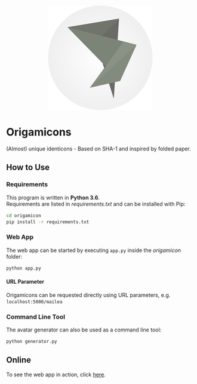 <div align="center">
  <img src="origamicon/static/img/logo.png"/>
</div>


# Origamicons

(Almost) unique identicons - Based on SHA-1 and inspired by folded paper.   

## How to Use
### Requirements
This program is written in **Python 3.6**.  
Requirements are listed in *requirements.txt* and can be installed with Pip:
```bash
cd origamicon
pip install -r requirements.txt
```

### Web App
The web app can be started by executing `app.py` inside the *origamicon* folder:
```python  
python app.py
```

#### URL Parameter
Origamicons can be requested directly using URL parameters, e.g. `localhost:5000/mailea`

### Command Line Tool
The avatar generator can also be used as a command line tool:
```python  
python generator.py
```

## Online
To see the web app in action, click [here](https://origamicons.herokuapp.com).
